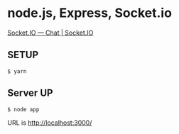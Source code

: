 # node.js, Express, Socket.io

[Socket.IO — Chat | Socket.IO](https://socket.io/get-started/chat/#Integrating-Socket-IO)

## SETUP

```shell
$ yarn
```

## Server UP

```shell
$ node app
```

URL is [http://localhost:3000/](http://localhost:3000/)

